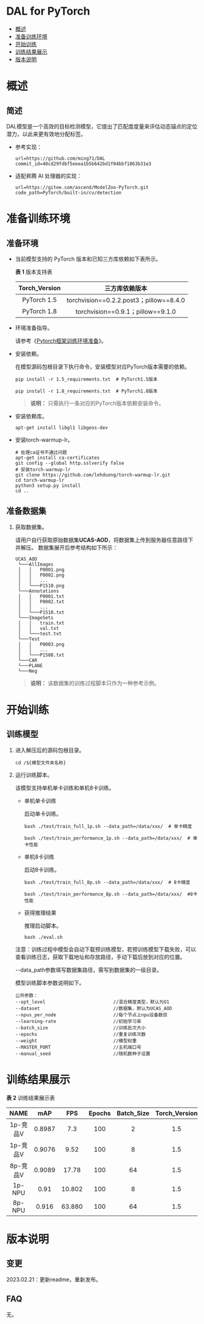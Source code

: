 # DAL for PyTorch

-   [概述](#概述)
-   [准备训练环境](#准备训练环境)
-   [开始训练](#开始训练)
-   [训练结果展示](#训练结果展示)
-   [版本说明](#版本说明)

# 概述

## 简述

DAL模型是一个高效的目标检测模型，它提出了匹配度度量来评估动态锚点的定位潜力，以此来更有效地分配标签。

- 参考实现：

  ```
  url=https://github.com/ming71/DAL
  commit_id=48cd29fdbf5eeea1b5b642bd1f04bbf1863b31e3
  ```

- 适配昇腾 AI 处理器的实现：

  ```
  url=https://gitee.com/ascend/ModelZoo-PyTorch.git
  code_path=PyTorch/built-in/cv/detection
  ```


# 准备训练环境

## 准备环境

- 当前模型支持的 PyTorch 版本和已知三方库依赖如下表所示。

  **表 1**  版本支持表

  | Torch_Version      | 三方库依赖版本                                 |
  | :--------: | :----------------------------------------------------------: |
  | PyTorch 1.5 | torchvision==0.2.2.post3；pillow==8.4.0 |
  | PyTorch 1.8 | torchvision==0.9.1；pillow==9.1.0 |
  
- 环境准备指导。

  请参考《[Pytorch框架训练环境准备](https://www.hiascend.com/document/detail/zh/ModelZoo/pytorchframework/ptes)》。
  
- 安装依赖。

  在模型源码包根目录下执行命令，安装模型对应PyTorch版本需要的依赖。
  ```
  pip install -r 1.5_requirements.txt  # PyTorch1.5版本
  
  pip install -r 1.8_requirements.txt  # PyTorch1.8版本
  ```
  > **说明：** 
  >只需执行一条对应的PyTorch版本依赖安装命令。

- 安装依赖库。
  ```
  apt-get install libgl1 libgeos-dev
  ```
  
- 安装torch-warmup-lr。

  ```
  # 处理ca证书不通过问题
  apt-get install ca-certificates
  git config --global http.sslverify false
  # 安装torch-warmup-lr
  git clone https://github.com/lehduong/torch-warmup-lr.git
  cd torch-warmup-lr
  python3 setup.py install
  cd ..
  ```


## 准备数据集

1. 获取数据集。

   请用户自行获取原始数据集**UCAS-AOD**，将数据集上传到服务器任意路径下并解压。
   数据集展开后参考结构如下所示：

   ```
   UCAS_AOD
    └───AllImages
    │   │   P0001.png
    │   │   P0002.png
    │   │	...
    │   └───P1510.png
    └───Annotations
    │   │   P0001.txt
    │   │   P0002.txt
    │   │	...
    │   └───P1510.txt       
    └───ImageSets 
    │   │   train.txt
    │   │   val.txt
    │   └───test.txt  
    └───Test
    │   │   P0003.png
    │   │	...
    │   └───P1508.txt 
    └───CAR
    └───PLANE
    └───Neg            
   ```
   > **说明：** 
   >该数据集的训练过程脚本只作为一种参考示例。


# 开始训练

## 训练模型

1. 进入解压后的源码包根目录。

   ```
   cd /${模型文件夹名称} 
   ```

2. 运行训练脚本。

   该模型支持单机单卡训练和单机8卡训练。

   - 单机单卡训练

     启动单卡训练。

     ```shell
     bash ./test/train_full_1p.sh --data_path=/data/xxx/  # 单卡精度
     
     bash ./test/train_performance_1p.sh --data_path=/data/xxx/  # 单卡性能
     ```

   - 单机8卡训练

     启动8卡训练。

     ```shell
     bash ./test/train_full_8p.sh --data_path=/data/xxx/  # 8卡精度
     
     bash ./test/train_performance_8p.sh --data_path=/data/xxx/  #8卡性能
     ```
   
   - 获得推理结果

     推理启动脚本。
      ```shell 
      bash ./eval.sh
      ```

   注意：训练过程中模型会自动下载预训练模型，若预训练模型下载失败，可以查看训练日志，获取下载地址和存放路径，手动下载后放到对应的位置。
   
   --data_path参数填写数据集路径，需写到数据集的一级目录。

   模型训练脚本参数说明如下。

   ```
   公共参数：
   --opt_level                         //混合精度类型，默认为O1
   --dataset                           //数据集，默认为UCAS_AOD
   --npus_per_node                     //每个节点上npu设备数目    
   --learning-rate                     //初始学习率
   --batch_size                        //训练批次大小
   --epochs                            //重复训练次数
   --weight                            //模型权重
   --MASTER_PORT                       //主机端口号
   --manual_seed                       //随机数种子设置
   ```


# 训练结果展示

**表 2**  训练结果展示表

|   NAME   |  mAP   |  FPS   | Epochs | Batch_Size | Torch_Version |
| :------: | :----: | :----: | :----: | :--------: | :-----------: |
| 1p-竞品V | 0.8987 |  7.3   |  100   |     2      |      1.5      |
| 1p-竞品V | 0.9076 |  9.52  |  100   |     8      |      1.5      |
| 8p-竞品V | 0.9089 | 17.78  |  100   |     64     |      1.5      |
|  1p-NPU  |  0.91  | 10.802 |  100   |     8      |      1.5      |
|  8p-NPU  | 0.916  | 63.880 |  100   |     64     |      1.5      |

# 版本说明

## 变更

2023.02.21：更新readme，重新发布。

## FAQ

无。